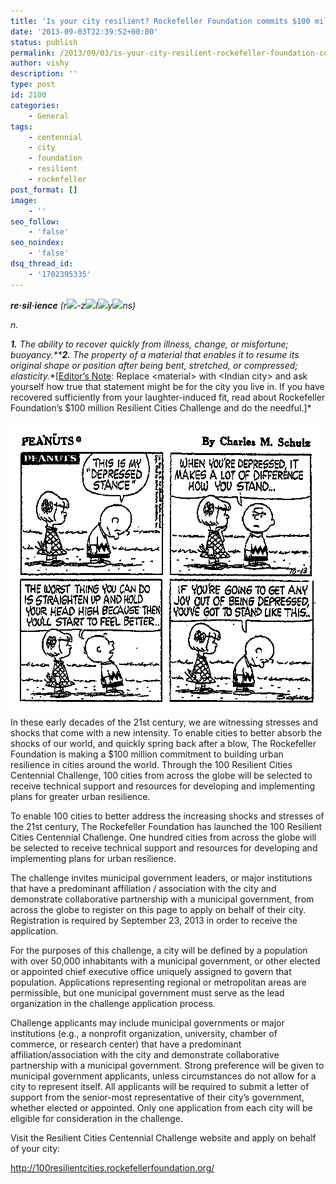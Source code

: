 ```yaml
---
title: 'Is your city resilient? Rockefeller Foundation commits $100 million'
date: '2013-09-03T22:39:52+00:00'
status: publish
permalink: /2013/09/03/is-your-city-resilient-rockefeller-foundation-commits-100-million
author: vishy
description: ''
type: post
id: 2100
categories:
    - General
tags:
    - centennial
    - city
    - foundation
    - resilient
    - rockefeller
post_format: []
image:
    - ''
seo_follow:
    - 'false'
seo_noindex:
    - 'false'
dsq_thread_id:
    - '1702395335'
---
```

***re·sil·ience** (r![](http://img.tfd.com/hm/GIF/ibreve.gif)-z![](http://img.tfd.com/hm/GIF/ibreve.gif)l![](http://img.tfd.com/hm/GIF/prime.gif)y![](http://img.tfd.com/hm/GIF/schwa.gif)ns)*

*n.*

***1.** The ability to recover quickly from illness, change, or misfortune; buoyancy.****2.** The property of a material that enables it to resume its original shape or position after being bent, stretched, or compressed; elasticity.**\[<span style="text-decoration: underline;">Editor’s Note</span>: Replace &lt;material&gt; with &lt;Indian city&gt; and ask yourself how true that statement might be for the city you live in. If you have recovered sufficiently from your laughter-induced fit, read about Rockefeller Foundation’s $100 million Resilient Cities Challenge and do the needful.\]*

[![peanuts_cartoon_resilience_depressed](../../../../uploads/2013/09/peanuts_cartoon_resilience_depressed.gif)](../../../../uploads/2013/09/peanuts_cartoon_resilience_depressed.gif)In these early decades of the 21st century, we are witnessing stresses and shocks that come with a new intensity. To enable cities to better absorb the shocks of our world, and quickly spring back after a blow, The Rockefeller Foundation is making a $100 million commitment to building urban resilience in cities around the world. Through the 100 Resilient Cities Centennial Challenge, 100 cities from across the globe will be selected to receive technical support and resources for developing and implementing plans for greater urban resilience.

To enable 100 cities to better address the increasing shocks and stresses of the 21st century, The Rockefeller Foundation has launched the 100 Resilient Cities Centennial Challenge. One hundred cities from across the globe will be selected to receive technical support and resources for developing and implementing plans for urban resilience.

The challenge invites municipal government leaders, or major institutions that have a predominant affiliation / association with the city and demonstrate collaborative partnership with a municipal government, from across the globe to register on this page to apply on behalf of their city. Registration is required by September 23, 2013 in order to receive the application.

For the purposes of this challenge, a city will be defined by a population with over 50,000 inhabitants with a municipal government, or other elected or appointed chief executive office uniquely assigned to govern that population. Applications representing regional or metropolitan areas are permissible, but one municipal government must serve as the lead organization in the challenge application process.

Challenge applicants may include municipal governments or major institutions (e.g., a nonprofit organization, university, chamber of commerce, or research center) that have a predominant affiliation/association with the city and demonstrate collaborative partnership with a municipal government. Strong preference will be given to municipal government applicants, unless circumstances do not allow for a city to represent itself. All applicants will be required to submit a letter of support from the senior-most representative of their city’s government, whether elected or appointed. Only one application from each city will be eligible for consideration in the challenge.

Visit the Resilient Cities Centennial Challenge website and apply on behalf of your city:

<http://100resilientcities.rockefellerfoundation.org/>